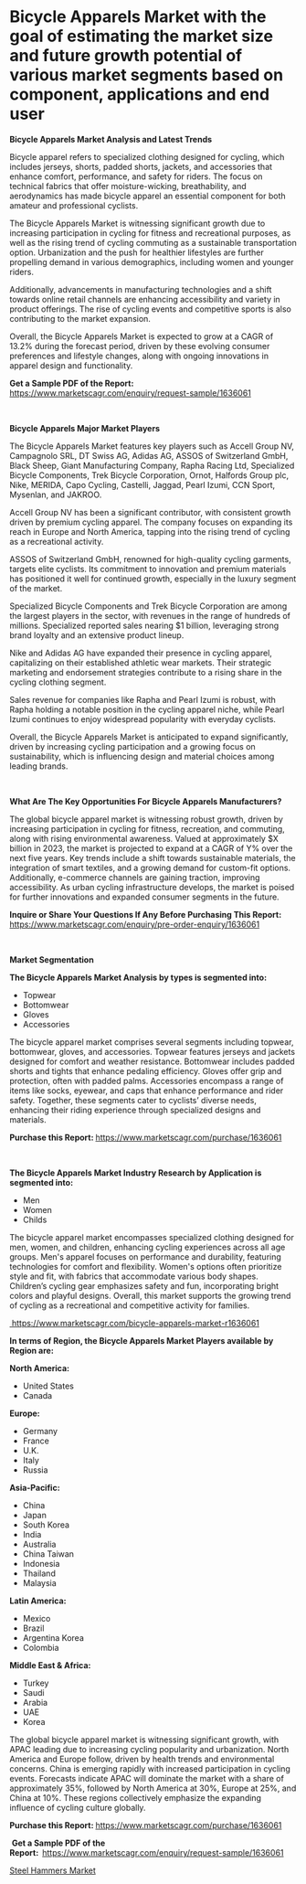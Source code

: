 <p><h1>Bicycle Apparels Market with the goal of estimating the market size and future growth potential of various market segments based on component, applications and end user</h1></p><p><strong>Bicycle Apparels Market Analysis and Latest Trends</strong></p>
<p><p>Bicycle apparel refers to specialized clothing designed for cycling, which includes jerseys, shorts, padded shorts, jackets, and accessories that enhance comfort, performance, and safety for riders. The focus on technical fabrics that offer moisture-wicking, breathability, and aerodynamics has made bicycle apparel an essential component for both amateur and professional cyclists.</p><p>The Bicycle Apparels Market is witnessing significant growth due to increasing participation in cycling for fitness and recreational purposes, as well as the rising trend of cycling commuting as a sustainable transportation option. Urbanization and the push for healthier lifestyles are further propelling demand in various demographics, including women and younger riders. </p><p>Additionally, advancements in manufacturing technologies and a shift towards online retail channels are enhancing accessibility and variety in product offerings. The rise of cycling events and competitive sports is also contributing to the market expansion. </p><p>Overall, the Bicycle Apparels Market is expected to grow at a CAGR of 13.2% during the forecast period, driven by these evolving consumer preferences and lifestyle changes, along with ongoing innovations in apparel design and functionality.</p></p>
<p><strong>Get a Sample PDF of the Report:&nbsp;</strong> <a href="https://www.marketscagr.com/enquiry/request-sample/1636061?utm_campaign=2882&utm_medium=2&utm_source=Github&utm_content=ia&utm_term=04042025&utm_id=bicycle-apparels">https://www.marketscagr.com/enquiry/request-sample/1636061</a></p>
<p>&nbsp;</p>
<p><strong>Bicycle Apparels Major Market Players</strong></p>
<p><p>The Bicycle Apparels Market features key players such as Accell Group NV, Campagnolo SRL, DT Swiss AG, Adidas AG, ASSOS of Switzerland GmbH, Black Sheep, Giant Manufacturing Company, Rapha Racing Ltd, Specialized Bicycle Components, Trek Bicycle Corporation, Ornot, Halfords Group plc, Nike, MERIDA, Capo Cycling, Castelli, Jaggad, Pearl Izumi, CCN Sport, Mysenlan, and JAKROO. </p><p>Accell Group NV has been a significant contributor, with consistent growth driven by premium cycling apparel. The company focuses on expanding its reach in Europe and North America, tapping into the rising trend of cycling as a recreational activity.</p><p>ASSOS of Switzerland GmbH, renowned for high-quality cycling garments, targets elite cyclists. Its commitment to innovation and premium materials has positioned it well for continued growth, especially in the luxury segment of the market. </p><p>Specialized Bicycle Components and Trek Bicycle Corporation are among the largest players in the sector, with revenues in the range of hundreds of millions. Specialized reported sales nearing $1 billion, leveraging strong brand loyalty and an extensive product lineup.</p><p>Nike and Adidas AG have expanded their presence in cycling apparel, capitalizing on their established athletic wear markets. Their strategic marketing and endorsement strategies contribute to a rising share in the cycling clothing segment.</p><p>Sales revenue for companies like Rapha and Pearl Izumi is robust, with Rapha holding a notable position in the cycling apparel niche, while Pearl Izumi continues to enjoy widespread popularity with everyday cyclists.</p><p>Overall, the Bicycle Apparels Market is anticipated to expand significantly, driven by increasing cycling participation and a growing focus on sustainability, which is influencing design and material choices among leading brands.</p></p>
<p>&nbsp;</p>
<p><strong>What Are The Key Opportunities For Bicycle Apparels Manufacturers?</strong></p>
<p><p>The global bicycle apparel market is witnessing robust growth, driven by increasing participation in cycling for fitness, recreation, and commuting, along with rising environmental awareness. Valued at approximately $X billion in 2023, the market is projected to expand at a CAGR of Y% over the next five years. Key trends include a shift towards sustainable materials, the integration of smart textiles, and a growing demand for custom-fit options. Additionally, e-commerce channels are gaining traction, improving accessibility. As urban cycling infrastructure develops, the market is poised for further innovations and expanded consumer segments in the future.</p></p>
<p><strong>Inquire or Share Your Questions If Any Before Purchasing This Report:</strong> <a href="https://www.marketscagr.com/enquiry/pre-order-enquiry/1636061?utm_campaign=2882&utm_medium=2&utm_source=Github&utm_content=ia&utm_term=04042025&utm_id=bicycle-apparels">https://www.marketscagr.com/enquiry/pre-order-enquiry/1636061</a></p>
<p>&nbsp;</p>
<p><strong>Market Segmentation</strong></p>
<p><strong>The Bicycle Apparels Market Analysis by types is segmented into:</strong></p>
<p><ul><li>Topwear</li><li>Bottomwear</li><li>Gloves</li><li>Accessories</li></ul></p>
<p><p>The bicycle apparel market comprises several segments including topwear, bottomwear, gloves, and accessories. Topwear features jerseys and jackets designed for comfort and weather resistance. Bottomwear includes padded shorts and tights that enhance pedaling efficiency. Gloves offer grip and protection, often with padded palms. Accessories encompass a range of items like socks, eyewear, and caps that enhance performance and rider safety. Together, these segments cater to cyclists’ diverse needs, enhancing their riding experience through specialized designs and materials.</p></p>
<p><strong>Purchase this Report:&nbsp;</strong><a href="https://www.marketscagr.com/purchase/1636061?utm_campaign=2882&utm_medium=2&utm_source=Github&utm_content=ia&utm_term=04042025&utm_id=bicycle-apparels">https://www.marketscagr.com/purchase/1636061</a></p>
<p>&nbsp;</p>
<p><strong>The Bicycle Apparels Market Industry Research by Application is segmented into:</strong></p>
<p><ul><li>Men</li><li>Women</li><li>Childs</li></ul></p>
<p><p>The bicycle apparel market encompasses specialized clothing designed for men, women, and children, enhancing cycling experiences across all age groups. Men's apparel focuses on performance and durability, featuring technologies for comfort and flexibility. Women's options often prioritize style and fit, with fabrics that accommodate various body shapes. Children’s cycling gear emphasizes safety and fun, incorporating bright colors and playful designs. Overall, this market supports the growing trend of cycling as a recreational and competitive activity for families.</p></p>
<p><a href="https://www.marketscagr.com/bicycle-apparels-market-r1636061?utm_campaign=2882&utm_medium=2&utm_source=Github&utm_content=ia&utm_term=04042025&utm_id=bicycle-apparels">&nbsp;https://www.marketscagr.com/bicycle-apparels-market-r1636061</a></p>
<p><strong>In terms of Region, the Bicycle Apparels Market Players available by Region are:</strong></p>
<p>
    <p> <strong> North America: </strong>
        <ul>
            <li>United States</li>
            <li>Canada</li>
        </ul>
        </p> 
    <p> <strong> Europe: </strong>
        <ul>
            <li>Germany</li>
            <li>France</li>
            <li>U.K.</li>
            <li>Italy</li>
            <li>Russia</li>
        </ul>
        </p> 
    <p> <strong> Asia-Pacific: </strong>
        <ul>
            <li>China</li>
            <li>Japan</li>
            <li>South Korea</li>
            <li>India</li>
            <li>Australia</li>
            <li>China Taiwan</li>
            <li>Indonesia</li>
            <li>Thailand</li>
            <li>Malaysia</li>
        </ul>
        </p> 
    <p> <strong> Latin America: </strong>
        <ul>
            <li>Mexico</li>
            <li>Brazil</li>
            <li>Argentina Korea</li>
            <li>Colombia</li>
        </ul>
        </p> 
    <p> <strong> Middle East & Africa: </strong>
        <ul>
            <li>Turkey</li>
            <li>Saudi</li>
            <li>Arabia</li>
            <li>UAE</li>
            <li>Korea</li>
        </ul>
    </p>
    </p>
<p><p>The global bicycle apparel market is witnessing significant growth, with APAC leading due to increasing cycling popularity and urbanization. North America and Europe follow, driven by health trends and environmental concerns. China is emerging rapidly with increased participation in cycling events. Forecasts indicate APAC will dominate the market with a share of approximately 35%, followed by North America at 30%, Europe at 25%, and China at 10%. These regions collectively emphasize the expanding influence of cycling culture globally.</p></p>
<p><strong>Purchase this Report: </strong><a href="https://www.marketscagr.com/purchase/1636061?utm_campaign=2882&utm_medium=2&utm_source=Github&utm_content=ia&utm_term=04042025&utm_id=bicycle-apparels">https://www.marketscagr.com/purchase/1636061</a></p>
<p>&nbsp;<strong>Get a Sample PDF of the Report:&nbsp;&nbsp;</strong><a href="https://www.marketscagr.com/enquiry/request-sample/1636061?utm_campaign=2882&utm_medium=2&utm_source=Github&utm_content=ia&utm_term=04042025&utm_id=bicycle-apparels">https://www.marketscagr.com/enquiry/request-sample/1636061</a></p>
<p><strong></strong></p>
<p><p><a href="https://github.com/hannajuana198484/Market-Research-Report-List-1/blob/main/steel-hammers-market.md?utm_campaign=2882&utm_medium=2&utm_source=Github&utm_content=ia&utm_term=04042025&utm_id=bicycle-apparels">Steel Hammers Market</a></p></p>
